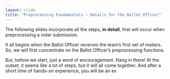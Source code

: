 ```yaml
---
layout: slide
title: "Preprocessing Fundamentals – Details for the Ballot Officer"
---
```


The following slides incorporate all the steps, **in detail**, that will occur when preprocessing a voter submission.  

It all begins when the Ballot Officer receives the team’s first set of mailers.  So, we will first concentrate on the Ballot Officer’s preprocessing functions.

But, before we start, just a word of encouragement.  Hang in there!  At the outset, it seems like a lot of steps, but it will all come together.  And after a short time of hands-on experience, you will be an ex